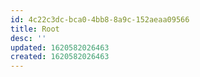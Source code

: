 ```yaml
---
id: 4c22c3dc-bca0-4bb8-8a9c-152aeaa09566
title: Root
desc: ''
updated: 1620582026463
created: 1620582026463
---
```


